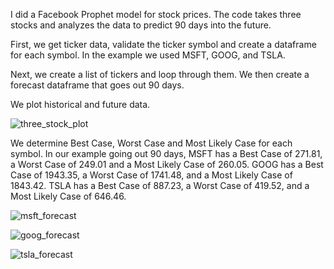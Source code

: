 I did a Facebook Prophet model for stock prices. The code takes three stocks and analyzes the data to predict 90 days into the future.

First, we get ticker data, validate the ticker symbol and create a dataframe for each symbol. In the example we used MSFT, GOOG, and TSLA.

Next, we create a list of tickers and loop through them. We then create a forecast dataframe that goes out 90 days.

We plot historical and future data.

![three_stock_plot](images/three_stock_plot.png)

We determine Best Case, Worst Case and Most Likely Case for each symbol. In our example going out 90 days, MSFT has a Best Case of 271.81, a Worst Case of 249.01 and a Most Likely Case of 260.05. GOOG has a Best Case of 1943.35, a Worst Case of 1741.48, and a Most Likely Case of 1843.42. TSLA has a Best Case of 887.23, a Worst Case of 419.52, and a Most Likely Case of 646.46.

![msft_forecast](images/msft_forecast.png)

![goog_forecast](images/goog_forecast.png)

![tsla_forecast](images/tsla_forecast.png)






